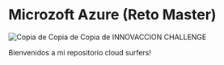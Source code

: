 # Microzoft Azure (Reto Master)
![Copia de Copia de Copia de INNOVACCION CHALLENGE](https://user-images.githubusercontent.com/86863968/125915610-b1c3a7da-1836-4e36-95ed-7b9f72dc98ff.png)


Bienvenidos a mi repositorio cloud surfers!
